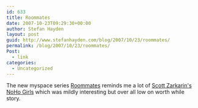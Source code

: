 ```yaml
---
id: 633
title: Roommates
date: 2007-10-23T09:29:30+00:00
author: Stefan Hayden
layout: post
guid: http://www.stefanhayden.com/blog/2007/10/23/roommates/
permalink: /blog/2007/10/23/roommates/
Post:
  - link
categories:
  - Uncategorized
---
```

The new myspace series <a href="http://vids.myspace.com/index.cfm?fuseaction=vids.channel&ChannelID=234476485">Roommates</a> reminds me a lot of <a href="http://www.zabberbox.com">Scott Zarkarin's NoHo Girls</a> which was mildly interesting but over all low on worth while story.